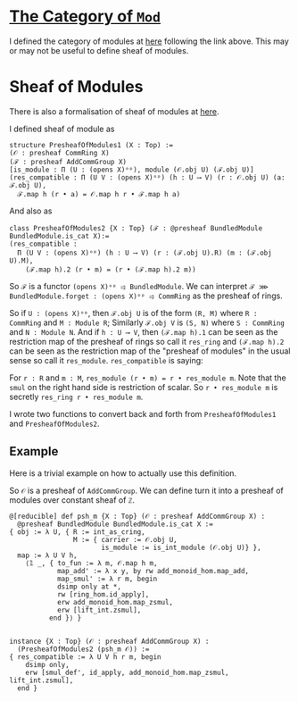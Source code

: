 # [The Category of `Mod`](https://ncatlab.org/nlab/show/Mod)

I defined the category of modules at [here](src/cats.lean#L66) following the link above.
This may or may not be useful to define sheaf of modules.

# Sheaf of Modules

There is also a formalisation of sheaf of modules at [here](src/sheaf_of_modules.lean#L25).

I defined sheaf of module as
```lean
structure PresheafOfModules1 (X : Top) :=
(𝒪 : presheaf CommRing X) 
(ℱ : presheaf AddCommGroup X)
[is_module : Π (U : (opens X)ᵒᵖ), module (𝒪.obj U) (ℱ.obj U)]
(res_compatible : Π (U V : (opens X)ᵒᵖ) (h : U ⟶ V) (r : 𝒪.obj U) (a: ℱ.obj U),
  ℱ.map h (r • a) = 𝒪.map h r • ℱ.map h a)
```

And also as

```lean
class PresheafOfModules2 {X : Top} (ℱ : @presheaf BundledModule BundledModule.is_cat X):=
(res_compatible : 
  Π (U V : (opens X)ᵒᵖ) (h : U ⟶ V) (r : (ℱ.obj U).R) (m : (ℱ.obj U).M), 
    (ℱ.map h).2 (r • m) = (r • (ℱ.map h).2 m))
```

So `ℱ` is a functor `(opens X)ᵒᵖ ⥤ BundledModule`. 
We can interpret `ℱ ⋙ BundledModule.forget : (opens X)ᵒᵖ ⥤ CommRing` as the presheaf of rings.

So if `U : (opens X)ᵒᵖ`, then `ℱ.obj U` is of the form `(R, M)` where `R : CommRing` and `M : Module R`; Similarly `ℱ.obj V` is `(S, N)` where `S : CommRing` and `N : Module N`. 
And if `h : U ⟶ V`, then `(ℱ.map h).1` can be seen as the restriction map of the presheaf of rings so call it `res_ring` and `(ℱ.map h).2` can be seen as the restriction map of the "presheaf of modules" in the usual sense so call it `res_module`. `res_compatible` is saying:

For `r : R` and `m : M`, `res_module (r • m) = r • res_module m`.
Note that the `smul` on the right hand side is restriction of scalar.
So `r • res_module m` is secretly `res_ring r • res_module m`.


I wrote two functions to convert back and forth from `PresheafOfModules1` and `PresheafOfModules2`.

## Example

Here is a trivial example on how to actually use this definition.

So `𝒪` is a presheaf of `AddCommGroup`. We can define turn it into a
presheaf of modules over constant sheaf of `ℤ`.

```lean
@[reducible] def psh_m {X : Top} (𝒪 : presheaf AddCommGroup X) :
  @presheaf BundledModule BundledModule.is_cat X :=
{ obj := λ U, { R := int_as_cring, 
                M := { carrier := 𝒪.obj U, 
                       is_module := is_int_module (𝒪.obj U)} },
  map := λ U V h,
    ⟨𝟙 _, { to_fun := λ m, 𝒪.map h m,
            map_add' := λ x y, by rw add_monoid_hom.map_add,
            map_smul' := λ r m, begin
            dsimp only at *,
            rw [ring_hom.id_apply],
            erw add_monoid_hom.map_zsmul,
            erw [lift_int.zsmul],
          end }⟩ }


instance {X : Top} (𝒪 : presheaf AddCommGroup X) :
  (PresheafOfModules2 (psh_m 𝒪)) :=
{ res_compatible := λ U V h r m, begin
    dsimp only,
    erw [smul_def', id_apply, add_monoid_hom.map_zsmul, lift_int.zsmul],
  end }
```